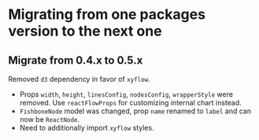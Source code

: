 # Migrating from one packages version to the next one

## Migrate from 0.4.x to 0.5.x
Removed `d3` dependency in favor of `xyflow`.

- Props `width`, `height`, `linesConfig`, `nodesConfig`, `wrapperStyle` were removed. Use `reactFlowProps` for customizing internal chart instead.
- `FishboneNode` model was changed, prop `name` renamed to `label` and can now be `ReactNode`.
- Need to additionally import `xyflow` styles.
